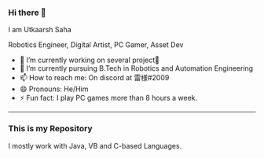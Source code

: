 ### Hi there 👋

<p>I am Utkaarsh Saha</p>
<p> Robotics Engineer, Digital Artist, PC Gamer, Asset Dev</p>

- 🔭 I’m currently working on several project🤫
- 🌱 I’m currently pursuing B.Tech in Robotics and Automation Engineering
- 📫 How to reach me: On discord at 雷様#2009 
- 😄 Pronouns: He/Him
- ⚡ Fun fact: I play PC games more than 8 hours a week.
<hr>
<h3>This is my Repository</h3>
I mostly work with Java, VB and C-based Languages.
